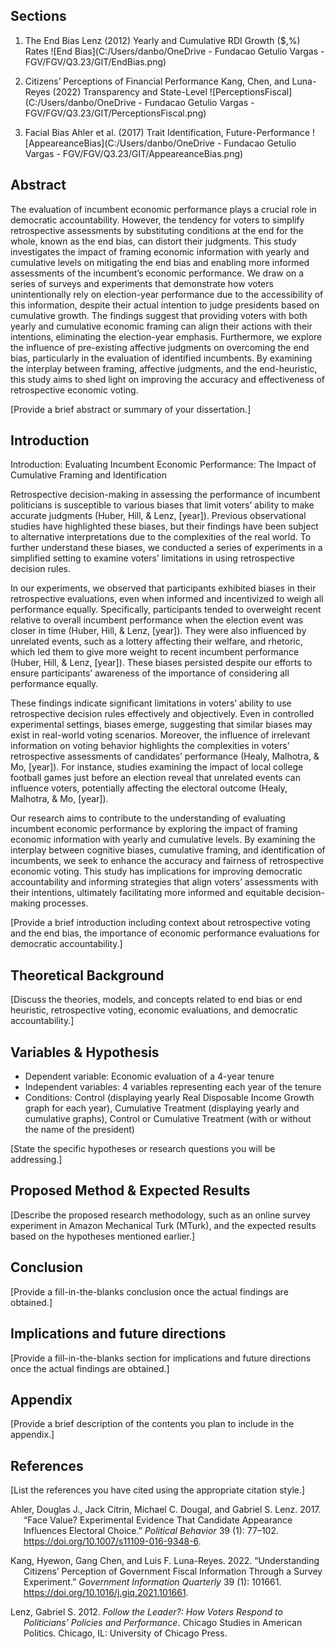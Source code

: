 
## Sections

1)  The End Bias Lenz (2012) Yearly and Cumulative RDI Growth (\$,%)
    Rates
    ![End Bias](C:/Users/danbo/OneDrive - Fundacao Getulio Vargas - FGV/FGV/Q3.23/GIT/EndBias.png)

2)  Citizens’ Perceptions of Financial Performance Kang, Chen, and
    Luna-Reyes (2022) Transparency and State-Level
    ![PerceptionsFiscal](C:/Users/danbo/OneDrive - Fundacao Getulio Vargas - FGV/FGV/Q3.23/GIT/PerceptionsFiscal.png)    
3)  Facial Bias Ahler et al. (2017) Trait Identification,
    Future-Performance
    ![AppeareanceBias](C:/Users/danbo/OneDrive - Fundacao Getulio Vargas - FGV/FGV/Q3.23/GIT/AppeareanceBias.png)

## Abstract

The evaluation of incumbent economic performance plays a crucial role in
democratic accountability. However, the tendency for voters to simplify
retrospective assessments by substituting conditions at the end for the
whole, known as the end bias, can distort their judgments. This study
investigates the impact of framing economic information with yearly and
cumulative levels on mitigating the end bias and enabling more informed
assessments of the incumbent’s economic performance. We draw on a series
of surveys and experiments that demonstrate how voters unintentionally
rely on election-year performance due to the accessibility of this
information, despite their actual intention to judge presidents based on
cumulative growth. The findings suggest that providing voters with both
yearly and cumulative economic framing can align their actions with
their intentions, eliminating the election-year emphasis. Furthermore,
we explore the influence of pre-existing affective judgments on
overcoming the end bias, particularly in the evaluation of identified
incumbents. By examining the interplay between framing, affective
judgments, and the end-heuristic, this study aims to shed light on
improving the accuracy and effectiveness of retrospective economic
voting.

\[Provide a brief abstract or summary of your dissertation.\]

## Introduction

Introduction: Evaluating Incumbent Economic Performance: The Impact of
Cumulative Framing and Identification

Retrospective decision-making in assessing the performance of incumbent
politicians is susceptible to various biases that limit voters’ ability
to make accurate judgments (Huber, Hill, & Lenz, \[year\]). Previous
observational studies have highlighted these biases, but their findings
have been subject to alternative interpretations due to the complexities
of the real world. To further understand these biases, we conducted a
series of experiments in a simplified setting to examine voters’
limitations in using retrospective decision rules.

In our experiments, we observed that participants exhibited biases in
their retrospective evaluations, even when informed and incentivized to
weigh all performance equally. Specifically, participants tended to
overweight recent relative to overall incumbent performance when the
election event was closer in time (Huber, Hill, & Lenz, \[year\]). They
were also influenced by unrelated events, such as a lottery affecting
their welfare, and rhetoric, which led them to give more weight to
recent incumbent performance (Huber, Hill, & Lenz, \[year\]). These
biases persisted despite our efforts to ensure participants’ awareness
of the importance of considering all performance equally.

These findings indicate significant limitations in voters’ ability to
use retrospective decision rules effectively and objectively. Even in
controlled experimental settings, biases emerge, suggesting that similar
biases may exist in real-world voting scenarios. Moreover, the influence
of irrelevant information on voting behavior highlights the complexities
in voters’ retrospective assessments of candidates’ performance (Healy,
Malhotra, & Mo, \[year\]). For instance, studies examining the impact of
local college football games just before an election reveal that
unrelated events can influence voters, potentially affecting the
electoral outcome (Healy, Malhotra, & Mo, \[year\]).

Our research aims to contribute to the understanding of evaluating
incumbent economic performance by exploring the impact of framing
economic information with yearly and cumulative levels. By examining the
interplay between cognitive biases, cumulative framing, and
identification of incumbents, we seek to enhance the accuracy and
fairness of retrospective economic voting. This study has implications
for improving democratic accountability and informing strategies that
align voters’ assessments with their intentions, ultimately facilitating
more informed and equitable decision-making processes.

\[Provide a brief introduction including context about retrospective
voting and the end bias, the importance of economic performance
evaluations for democratic accountability.\]

## Theoretical Background

\[Discuss the theories, models, and concepts related to end bias or end
heuristic, retrospective voting, economic evaluations, and democratic
accountability.\]

## Variables & Hypothesis

- Dependent variable: Economic evaluation of a 4-year tenure
- Independent variables: 4 variables representing each year of the
  tenure
- Conditions: Control (displaying yearly Real Disposable Income Growth
  graph for each year), Cumulative Treatment (displaying yearly and
  cumulative graphs), Control or Cumulative Treatment (with or without
  the name of the president)

\[State the specific hypotheses or research questions you will be
addressing.\]

## Proposed Method & Expected Results

\[Describe the proposed research methodology, such as an online survey
experiment in Amazon Mechanical Turk (MTurk), and the expected results
based on the hypotheses mentioned earlier.\]

## Conclusion

\[Provide a fill-in-the-blanks conclusion once the actual findings are
obtained.\]

## Implications and future directions

\[Provide a fill-in-the-blanks section for implications and future
directions once the actual findings are obtained.\]

## Appendix

\[Provide a brief description of the contents you plan to include in the
appendix.\]

## References

\[List the references you have cited using the appropriate citation
style.\]

<div id="refs" class="references csl-bib-body hanging-indent">

<div id="ref-ahlerFaceValueExperimental2017" class="csl-entry">

Ahler, Douglas J., Jack Citrin, Michael C. Dougal, and Gabriel S. Lenz.
2017. “Face Value? Experimental Evidence That Candidate Appearance
Influences Electoral Choice.” *Political Behavior* 39 (1): 77–102.
<https://doi.org/10.1007/s11109-016-9348-6>.

</div>

<div id="ref-kangUnderstandingCitizensPerception2022a"
class="csl-entry">

Kang, Hyewon, Gang Chen, and Luis F. Luna-Reyes. 2022. “Understanding
Citizens’ Perception of Government Fiscal Information Through a Survey
Experiment.” *Government Information Quarterly* 39 (1): 101661.
<https://doi.org/10.1016/j.giq.2021.101661>.

</div>

<div id="ref-lenzFollowLeaderHow2012" class="csl-entry">

Lenz, Gabriel S. 2012. *Follow the Leader?: How Voters Respond to
Politicians’ Policies and Performance*. Chicago Studies in American
Politics. Chicago, IL: University of Chicago Press.

</div>

</div>
